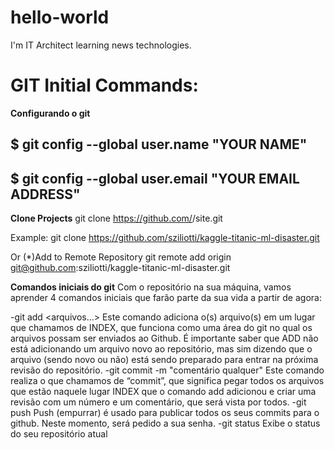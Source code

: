 # hello-world

I'm IT Architect learning news technologies.


GIT Initial Commands:
=======================

**Configurando o git**
## $ git config --global user.name "YOUR NAME"
## $ git config --global user.email "YOUR EMAIL ADDRESS"


**Clone Projects**
git clone https://github.com/<username>/site.git

Example: 
git clone https://github.com/sziliotti/kaggle-titanic-ml-disaster.git

Or
(*)Add to Remote Repository
git remote add origin git@github.com:sziliotti/kaggle-titanic-ml-disaster.git



**Comandos iniciais do git**
Com o repositório na sua máquina, vamos aprender 4 comandos iniciais que farão parte da sua vida a partir de agora:

-git add <arquivos...> Este comando adiciona o(s) arquivo(s) em um lugar que chamamos de INDEX, que funciona como uma área do git no qual os arquivos possam ser enviados ao Github. É importante saber que ADD não está adicionando um arquivo novo ao repositório, mas sim dizendo que o arquivo (sendo novo ou não) está sendo preparado para entrar na próxima revisão do repositório.
-git commit -m "comentário qualquer" Este comando realiza o que chamamos de “commit”, que significa pegar todos os arquivos que estão naquele lugar INDEX que o comando add adicionou e criar uma revisão com um número e um comentário, que será vista por todos.
-git push Push (empurrar) é usado para publicar todos os seus commits para o github. Neste momento, será pedido a sua senha.
-git status Exibe o status do seu repositório atual
